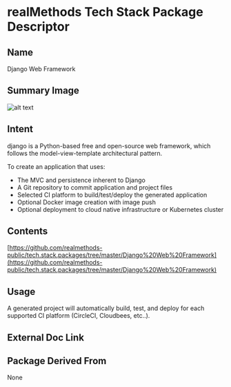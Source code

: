 # realMethods Tech Stack Package Descriptor

## Name
Django Web Framework

## Summary Image
![alt text](http://www.realmethods.com/infopages/img/django-pip-pytest-pypa.png)

## Intent
django is a Python-based free and open-source web framework, which follows the model-view-template architectural pattern.

To create an application that uses:

- The MVC and persistence inherent to Django
- A Git repository to commit application and project files
- Selected CI platform to build/test/deploy the generated application
- Optional Docker image creation with image push
- Optional deployment to cloud native infrastructure or Kubernetes cluster

## Contents
[https://github.com/realmethods-public/tech.stack.packages/tree/master/Django%20Web%20Framework](https://github.com/realmethods-public/tech.stack.packages/tree/master/Django%20Web%20Framework)


## Usage
A generated project will automatically build, test, and deploy for each supported CI platform (CircleCI, Cloudbees, etc..). 

## External Doc Link

## Package Derived From
None